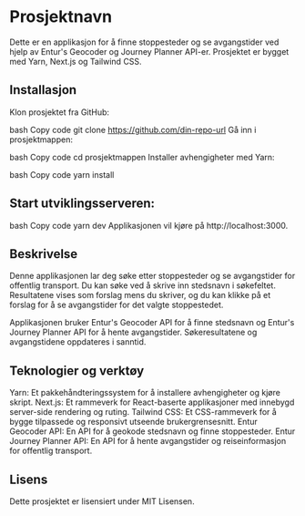 # Prosjektnavn
Dette er en applikasjon for å finne stoppesteder og se avgangstider ved hjelp av Entur's Geocoder og Journey Planner API-er. Prosjektet er bygget med Yarn, Next.js og Tailwind CSS.

## Installasjon
Klon prosjektet fra GitHub:

bash
Copy code
git clone https://github.com/din-repo-url
Gå inn i prosjektmappen:

bash
Copy code
cd prosjektmappen
Installer avhengigheter med Yarn:

bash
Copy code
yarn install

## Start utviklingsserveren:

bash
Copy code
yarn dev
Applikasjonen vil kjøre på http://localhost:3000.

## Beskrivelse
Denne applikasjonen lar deg søke etter stoppesteder og se avgangstider for offentlig transport. Du kan søke ved å skrive inn stedsnavn i søkefeltet. Resultatene vises som forslag mens du skriver, og du kan klikke på et forslag for å se avgangstider for det valgte stoppestedet.

Applikasjonen bruker Entur's Geocoder API for å finne stedsnavn og Entur's Journey Planner API for å hente avgangstider. Søkeresultatene og avgangstidene oppdateres i sanntid.

## Teknologier og verktøy
Yarn: Et pakkehåndteringssystem for å installere avhengigheter og kjøre skript.
Next.js: Et rammeverk for React-baserte applikasjoner med innebygd server-side rendering og ruting.
Tailwind CSS: Et CSS-rammeverk for å bygge tilpassede og responsivt utseende brukergrensesnitt.
Entur Geocoder API: En API for å geokode stedsnavn og finne stoppesteder.
Entur Journey Planner API: En API for å hente avgangstider og reiseinformasjon for offentlig transport.

## Lisens
Dette prosjektet er lisensiert under MIT Lisensen.